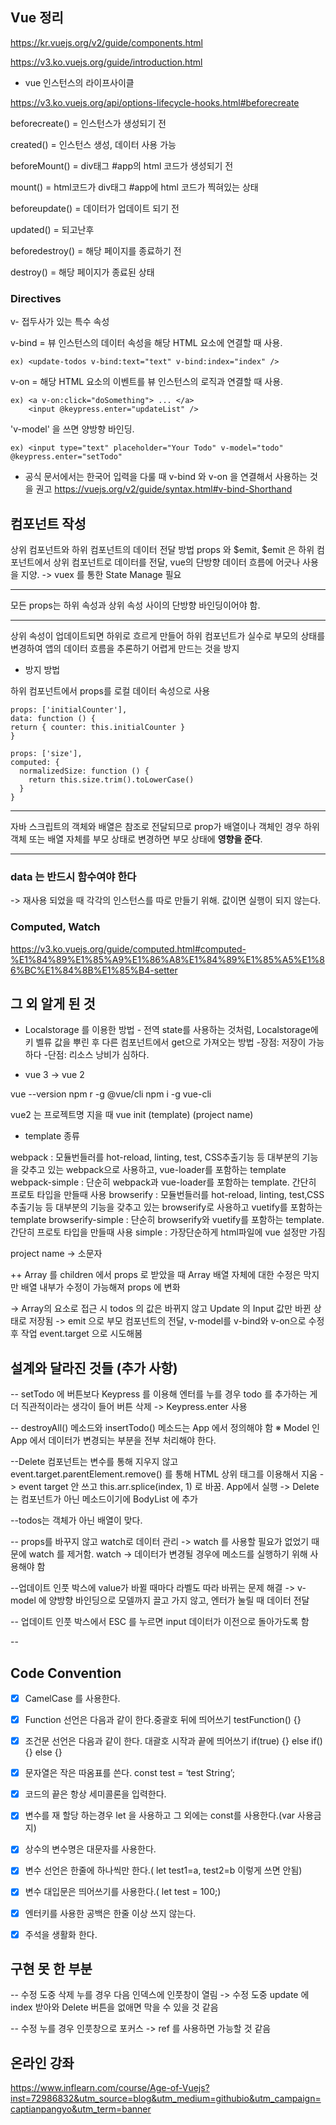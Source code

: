 ## Vue 정리

https://kr.vuejs.org/v2/guide/components.html

https://v3.ko.vuejs.org/guide/introduction.html

+ vue 인스턴스의 라이프사이클

https://v3.ko.vuejs.org/api/options-lifecycle-hooks.html#beforecreate

beforecreate() = 인스턴스가 생성되기 전

created() = 인스턴스 생성, 데이터 사용 가능

beforeMount() = div태그 #app의 html 코드가 생성되기 전

mount() = html코드가 div태그 #app에 html 코드가 찍혀있는 상태

beforeupdate() = 데이터가 업데이트 되기 전

updated() = 되고난후

beforedestroy() = 해당 페이지를 종료하기 전

destroy() = 해당 페이지가 종료된 상태


### Directives

v- 접두사가 있는 특수 속성

v-bind = 뷰 인스턴스의 데이터 속성을 해당 HTML 요소에 연결할 때 사용.

````
ex) <update-todos v-bind:text="text" v-bind:index="index" />
````

v-on = 해당 HTML 요소의 이벤트를 뷰 인스턴스의 로직과 연결할 때 사용.
````
ex) <a v-on:click="doSomething"> ... </a>
    <input @keypress.enter="updateList" />
````

'v-model' 을 쓰면 양방향 바인딩.
````
ex) <input type="text" placeholder="Your Todo" v-model="todo" @keypress.enter="setTodo"

````

- 공식 문서에서는 한국어 입력을 다룰 때 v-bind 와 v-on 을 연결해서 사용하는 것을 권고
https://vuejs.org/v2/guide/syntax.html#v-bind-Shorthand

## 컴포넌트 작성


상위 컴포넌트와 하위 컴포넌트의 데이터 전달 방법 props 와 $emit,
$emit 은 하위 컴포넌트에서 상위 컴포넌트로 데이터를 전달,
vue의 단방향 데이터 흐름에 어긋나 사용을 지양. -> vuex 를 통한 State Manage 필요

---
모든 props는 하위 속성과 상위 속성 사이의 단방향 바인딩이어야 함.

---
 상위 속성이 업데이트되면 하위로 흐르게 만들어 하위 컴포넌트가 실수로 부모의 상태를 변경하여 앱의 데이터 흐름을 추론하기 어렵게 만드는 것을 방지

* 방지 방법

하위 컴포넌트에서 props를 로컬 데이터 속성으로 사용

```
props: ['initialCounter'],
data: function () {
return { counter: this.initialCounter }
}
```
```
props: ['size'],
computed: {
  normalizedSize: function () {
    return this.size.trim().toLowerCase()
  }
}
```

---

자바 스크립트의 객체와 배열은 참조로 전달되므로 prop가 배열이나 객체인 경우 하위 객체 또는 배열 자체를 부모 상태로 변경하면 부모 상태에 **영향을 준다**.

---

### data 는 반드시 함수여야 한다

-> 재사용 되었을 때 각각의 인스턴스를 따로 만들기 위해. 값이면 실행이 되지 않는다.

### Computed, Watch

https://v3.ko.vuejs.org/guide/computed.html#computed-%E1%84%89%E1%85%A9%E1%86%A8%E1%84%89%E1%85%A5%E1%86%BC%E1%84%8B%E1%85%B4-setter


## 그 외 알게 된 것

* Localstorage 를 이용한 방법 - 전역 state를 사용하는 것처럼, Localstorage에 키 벨류 값을 뿌린 후 다른 컴포넌트에서 get으로 가져오는 방법
  -장점: 저장이 가능하다
  -단점: 리소스 낭비가 심하다.

* vue 3 -> vue 2

vue --version
npm r -g @vue/cli
npm i -g vue-cli

vue2 는 프로젝트명 지을 때
vue init (template) (project name)

+ template 종류

webpack : 모듈번들러를 hot-reload, linting, test, CSS추출기능 등 대부분의 기능을 갖추고 있는 webpack으로 사용하고, vue-loader를 포함하는 template
webpack-simple : 단순히 webpack과 vue-loader를 포함하는 template. 간단히 프로토 타입을 만들때 사용
browserify : 모듈번들러를 hot-reload, linting, test,CSS추출기능 등 대부분의 기능을 갖추고 있는 browserify로 사용하고 vuetify를 포함하는 template
browserify-simple : 단순히 browserify와 vuetify를 포함하는 template. 간단히 프로토 타입을 만들때 사용
simple : 가장단순하게 html파일에 vue 설정만 가짐

project name -> 소문자

++ Array 를 children 에서 props 로 받았을 때 Array 배열 자체에 대한 수정은 막지만
  배열 내부가 수정이 가능해져 props 에 변화

-> Array의 요소로 접근 시 todos 의 값은 바뀌지 않고 Update 의 Input 값만 바뀐 상태로 저장됨
-> emit 으로 부모 컴포넌트의 전달, v-model를 v-bind와 v-on으로 수정 후 작업 event.target 으로 시도해봄


##  설계와 달라진 것들 (추가 사항)

-- setTodo 에 버튼보다 Keypress 를 이용해 엔터를 누를 경우 todo 를 추가하는 게 더 직관적이라는 생각이 들어 버튼 삭제
    -> Keypress.enter 사용

-- destroyAll() 메소드와 insertTodo() 메소드는 App 에서 정의해야 함
 ※ Model 인 App 에서 데이터가 변경되는 부분을 전부 처리해야 한다.

--Delete 컴포넌트는 변수를 통해 지우지 않고 event.target.parentElement.remove() 를 통해 HTML 상위 태그를 이용해서 지움
    -> event target 안 쓰고 this.arr.splice(index, 1) 로 바꿈. App에서 실행
    -> Delete는 컴포넌트가 아닌 메소드이기에 BodyList 에 추가

--todos는 객체가 아닌 배열이 맞다.

-- props를 바꾸지 않고 watch로 데이터 관리
   -> watch 를 사용할 필요가 없었기 때문에 watch 를 제거함. watch -> 데이터가 변경될 경우에 메소드를 실행하기 위해 사용해야 함

--업데이트 인풋 박스에 value가 바뀔 때마다 라벨도 따라 바뀌는 문제 해결
  -> v-model 에 양방향 바인딩으로 모델까지 끌고 가지 않고, 엔터가 눌릴 때 데이터 전달

-- 업데이트 인풋 박스에서 ESC 를 누르면 input 데이터가 이전으로 돌아가도록 함

--

## Code Convention

-[x] CamelCase 를 사용한다.
-[x] Function 선언은 다음과 같이 한다.중괄호 뒤에 띄어쓰기 testFunction() {}
-[x] 조건문 선언은 다음과 같이 한다. 대괄호 시작과 끝에 띄어쓰기 if(true) {} else if() {} else {}
-[x] 문자열은 작은 따옴표를 쓴다. const test = ‘test String’;
-[x] 코드의 끝은 항상 세미콜론을 입력한다.
-[x] 변수를 재 할당 하는경우 let 을 사용하고 그 외에는 const를 사용한다.(var 사용금지)
-[x] 상수의 변수명은 대문자를 사용한다.
-[x] 변수 선언은 한줄에 하나씩만 한다.( let test1=a, test2=b 이렇게 쓰면 안됨)
-[x] 변수 대입문은 띄어쓰기를 사용한다.( let test = 100;)
-[x] 엔터키를 사용한 공백은 한줄 이상 쓰지 않는다.
-[x] 주석을 생활화 한다.


## 구현 못 한 부분

-- 수정 도중 삭제 누를 경우 다음 인덱스에 인풋창이 열림
 -> 수정 도중 update 에 index 받아와 Delete 버튼을 없애면 막을 수 있을 것 같음

-- 수정 누를 경우 인풋창으로 포커스
 -> ref 를 사용하면 가능할 것 같음

## 온라인 강좌

https://www.inflearn.com/course/Age-of-Vuejs?inst=72986832&utm_source=blog&utm_medium=githubio&utm_campaign=captianpangyo&utm_term=banner


